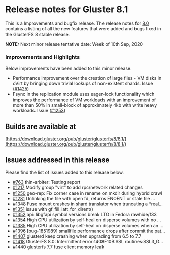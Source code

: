 # Release notes for Gluster 8.1

This is a Improvements and bugfix release. The release notes for [8.0](8.0.md)
contains a listing of all the new features that were added
and bugs fixed in the GlusterFS 8 stable release.

**NOTE:** Next minor release tentative date: Week of 10th Sep, 2020

### Improvements and Highlights

Below improvements have been added to this minor release.

- Performance improvement over the creation of large files - VM disks in oVirt by bringing down trivial lookups of non-existent shards. Issue ([#1425](https://github.com/gluster/glusterfs/issues/1425))
-  Fsync in the replication module uses eager-lock functionality which improves the performance of VM workloads with an improvement of more than 50% in small-block of approximately 4kb with write heavy workloads. Issue ([#1253](https://github.com/gluster/glusterfs/issues/1253))

## Builds are available at 

[https://download.gluster.org/pub/gluster/glusterfs/8/8.1/](https://download.gluster.org/pub/gluster/glusterfs/8/8.1/)

## Issues addressed in this release

Please find the list of issues added to this release below.

- [#763](https://github.com/gluster/glusterfs/issues/763)  thin-arbiter: Testing report
- [#1217](https://github.com/gluster/glusterfs/issues/1217) Modify group "virt" to add rpc/network related changes
- [#1250](https://github.com/gluster/glusterfs/issues/1250) geo-rep: Fix corner case in rename on mkdir during hybrid crawl
- [#1281](https://github.com/gluster/glusterfs/issues/1281) Unlinking the file with open fd, returns ENOENT or stale file ...
- [#1348](https://github.com/gluster/glusterfs/issues/1348) Fuse mount crashes in shard translator when truncating a *real...
- [#1351](https://github.com/gluster/glusterfs/issues/1351) issue with gf_fill_iatt_for_dirent()
- [#1352](https://github.com/gluster/glusterfs/issues/1352) api: libgfapi symbol versions break LTO in Fedora rawhide/f33
- [#1354](https://github.com/gluster/glusterfs/issues/1354) High CPU utilization by self-heal on disperse volumes with no ...
- [#1385](https://github.com/gluster/glusterfs/issues/1385) High CPU utilization by self-heal on disperse volumes when an ...
- [#1396](https://github.com/gluster/glusterfs/issues/1396) [bug-1851989] smallfile performance drops after commit the pat...
- [#1407](https://github.com/gluster/glusterfs/issues/1407) glusterd keep crashing when upgrading from 6.5 to 7.7
- [#1418](https://github.com/gluster/glusterfs/issues/1418) GlusterFS 8.0: Intermittent error:1408F10B:SSL routines:SSL3_G...
- [#1440](https://github.com/gluster/glusterfs/issues/1440) glusterfs 7.7 fuse client memory leak
